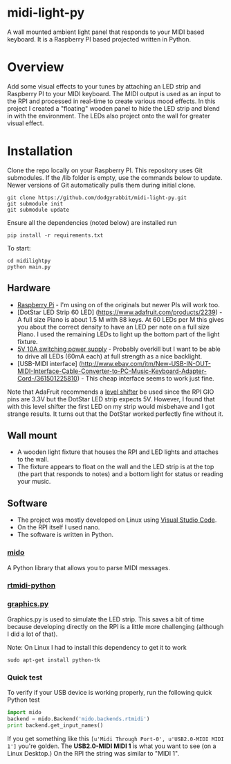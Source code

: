 # midi-light-py
A wall mounted ambient light panel that responds to your MIDI based keyboard. It is a Raspberry PI based projected written in Python.

# Overview
Add some visual effects to your tunes by attaching an LED strip and Raspberry PI to your MIDI keyboard. The MIDI output is used as an input 
to the RPI and processed in real-time to create various mood effects. In this project I created a "floating" wooden panel to hide the LED
strip and blend in with the environment. The LEDs also project onto the wall for greater visual effect.

# Installation

Clone the repo locally on your Raspberry PI. This repository uses Git submodules.
If the /lib folder is empty, use the commands below to update. Newer versions of Git automatically pulls them during initial clone.

```
git clone https://github.com/dodgyrabbit/midi-light-py.git
git submodule init
git submodule update
```

Ensure all the dependencies (noted below) are installed run

```
pip install -r requirements.txt
```

To start:
```
cd midilightpy
python main.py
```

## Hardware
* [Raspberry Pi](https://www.raspberrypi.org/) - I'm using on of the originals but newer PIs will work too. 
* [DotStar LED Strip 60 LED] (https://www.adafruit.com/products/2239) - A full size Piano is about 1.5 M with 88 keys. At 60 LEDs per M this gives you about the correct density to have an LED per note on a full size Piano. I used the remaining LEDs to light up the bottom part of the light fixture.
* [5V 10A switching power supply](https://www.adafruit.com/products/658) - Probably overkill but I want to be able to drive all LEDs (60mA each) at full strength as a nice backlight.
* [USB-MIDI interface] (http://www.ebay.com/itm/New-USB-IN-OUT-MIDI-Interface-Cable-Converter-to-PC-Music-Keyboard-Adapter-Cord-/361501225810) - This cheap interface seems to work just fine.

Note that AdaFruit recommends a [level shifter](https://www.adafruit.com/products/1787) be used since the RPI GIO pins are 3.3V but the DotStar LED strip expects 5V. However, I found that with this level shifter the
first LED on my strip would misbehave and I got strange results. It turns out that the DotStar worked perfectly fine without it.

## Wall mount
* A wooden light fixture that houses the RPI and LED lights and attaches to the wall.
* The fixture appears to float on the wall and the LED strip is at the top (the part that responds to notes) and a bottom light for status or reading your music.

## Software
* The project was mostly developed on Linux using [Visual Studio Code](http://code.visualstudio.com/).
* On the RPI itself I used nano.
* The software is written in Python.

### [mido](https://github.com/olemb/mido)
A Python library that allows you to parse MIDI messages.

### [rtmidi-python](https://github.com/superquadratic/rtmidi-python)

### [graphics.py](http://mcsp.wartburg.edu/zelle/python/graphics.py)
Graphics.py is used to simulate the LED strip. This saves a bit of time because developing directly on the RPI is a little more challenging (although I did a lot of that).

Note: On Linux I had to install this dependency to get it to work

`sudo apt-get install python-tk`

### Quick test
To verify if your USB device is working properly, run the following quick Python test

```python
import mido
backend = mido.Backend('mido.backends.rtmidi')
print backend.get_input_names()
```
If you get something like this
`[u'Midi Through Port-0', u'USB2.0-MIDI MIDI 1']`
you're golden. The **USB2.0-MIDI MIDI 1** is what you want to see (on a Linux Desktop.)
On the RPI the string was similar to "MIDI 1".






